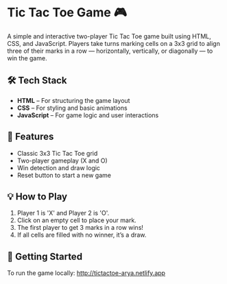 # Tic Tac Toe Game 🎮

A simple and interactive two-player Tic Tac Toe game built using HTML, CSS, and JavaScript. Players take turns marking cells on a 3x3 grid to align three of their marks in a row — horizontally, vertically, or diagonally — to win the game.

## 🛠 Tech Stack

- **HTML** – For structuring the game layout
- **CSS** – For styling and basic animations
- **JavaScript** – For game logic and user interactions

## 🚀 Features

- Classic 3x3 Tic Tac Toe grid
- Two-player gameplay (X and O)
- Win detection and draw logic
- Reset button to start a new game

## 💡 How to Play

1. Player 1 is 'X' and Player 2 is 'O'.
2. Click on an empty cell to place your mark.
3. The first player to get 3 marks in a row wins!
4. If all cells are filled with no winner, it’s a draw.

## 📂 Getting Started

To run the game locally: http://tictactoe-arya.netlify.app
